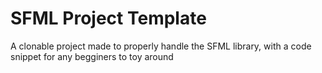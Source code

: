 # SFML Project Template
 A clonable project made to properly handle the SFML library, with a code snippet for any begginers to toy around
